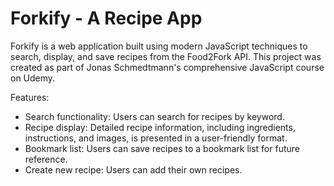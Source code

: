 # **Forkify - A Recipe App**

Forkify is a web application built using modern JavaScript techniques to search, display, and save recipes from the Food2Fork API. This project was created as part of Jonas Schmedtmann's comprehensive JavaScript course on Udemy.

Features:

* Search functionality: Users can search for recipes by keyword.
* Recipe display: Detailed recipe information, including ingredients, instructions, and images, is presented in a user-friendly format.
* Bookmark list: Users can save recipes to a bookmark list for future reference.
* Create new recipe: Users can add their own recipes.